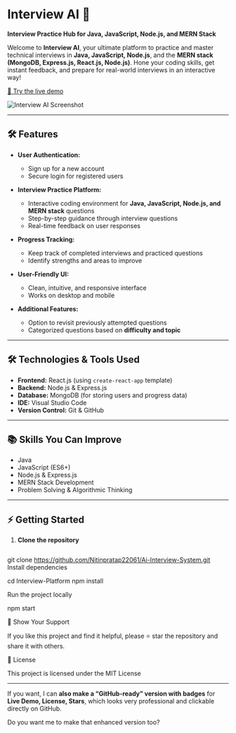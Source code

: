 # Interview AI 🚀

**Interview Practice Hub for Java, JavaScript, Node.js, and MERN Stack**  

Welcome to **Interview AI**, your ultimate platform to practice and master technical interviews in **Java, JavaScript, Node.js**, and the **MERN stack (MongoDB, Express.js, React.js, Node.js)**. Hone your coding skills, get instant feedback, and prepare for real-world interviews in an interactive way!  

[🔗 Try the live demo](https://65cc833d0cc2ec8ac4d3cf80--delicate-chimera-0f4997.netlify.app/)

![Interview AI Screenshot](https://github.com/khanalisha/Interview-Platform/assets/123863034/971058cf-9bdd-4724-a37e-481c189f018d)

---

## 🛠 Features

- **User Authentication:**  
  - Sign up for a new account  
  - Secure login for registered users  

- **Interview Practice Platform:**  
  - Interactive coding environment for **Java, JavaScript, Node.js, and MERN stack** questions  
  - Step-by-step guidance through interview questions  
  - Real-time feedback on user responses  

- **Progress Tracking:**  
  - Keep track of completed interviews and practiced questions  
  - Identify strengths and areas to improve  

- **User-Friendly UI:**  
  - Clean, intuitive, and responsive interface  
  - Works on desktop and mobile  

- **Additional Features:**  
  - Option to revisit previously attempted questions  
  - Categorized questions based on **difficulty and topic**  

---

## 🛠 Technologies & Tools Used

- **Frontend:** React.js (using `create-react-app` template)  
- **Backend:** Node.js & Express.js  
- **Database:** MongoDB (for storing users and progress data)  
- **IDE:** Visual Studio Code  
- **Version Control:** Git & GitHub  

---

## 📚 Skills You Can Improve

- Java  
- JavaScript (ES6+)  
- Node.js & Express.js  
- MERN Stack Development  
- Problem Solving & Algorithmic Thinking  

---

## ⚡ Getting Started

1. **Clone the repository**  
   ```bash
  git clone https://github.com/Nitinpratap22061/Ai-Interview-System.git
Install dependencies

cd Interview-Platform
npm install


Run the project locally

npm start

💖 Show Your Support

If you like this project and find it helpful, please ⭐ star the repository and share it with others.

📄 License

This project is licensed under the MIT License


---

If you want, I can **also make a “GitHub-ready” version with badges** for **Live Demo, License, Stars**, which looks very professional and clickable directly on GitHub.  

Do you want me to make that enhanced version too?
